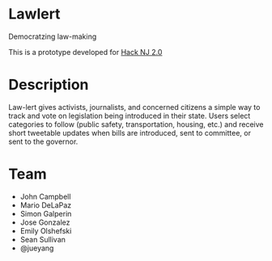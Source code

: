 # Lawlert

Democratzing law-making

This is a prototype developed for [Hack NJ 2.0](http://www.hackjersey.com/)

# Description

Law-lert gives activists, journalists, and concerned citizens a simple way to track and vote on legislation being introduced in their state. Users select categories to follow (public safety, transportation, housing, etc.) and receive short tweetable updates when bills are introduced, sent to committee, or sent to the governor. 

# Team

- John Campbell
- Mario DeLaPaz
- Simon Galperin
- Jose Gonzalez
- Emily Olshefski
- Sean Sullivan
- @jueyang
